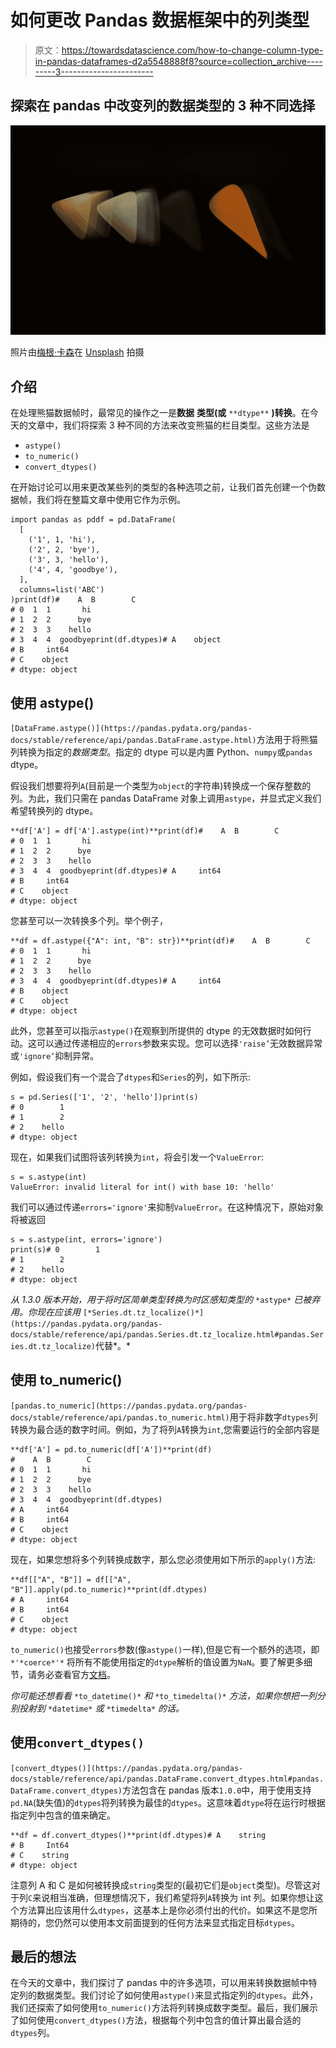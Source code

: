 # 如何更改 Pandas 数据框架中的列类型

> 原文：<https://towardsdatascience.com/how-to-change-column-type-in-pandas-dataframes-d2a5548888f8?source=collection_archive---------3----------------------->

## 探索在 pandas 中改变列的数据类型的 3 种不同选择

![](img/6e02c9243a298f584b3761c8c8dd94b9.png)

照片由[梅根·卡森](https://unsplash.com/@mcarsience_photography?utm_source=unsplash&utm_medium=referral&utm_content=creditCopyText)在 [Unsplash](https://unsplash.com/s/photos/transform?utm_source=unsplash&utm_medium=referral&utm_content=creditCopyText) 拍摄

## 介绍

在处理熊猫数据帧时，最常见的操作之一是**数据** **类型(或** `**dtype**` **)转换**。在今天的文章中，我们将探索 3 种不同的方法来改变熊猫的栏目类型。这些方法是

*   `astype()`
*   `to_numeric()`
*   `convert_dtypes()`

在开始讨论可以用来更改某些列的类型的各种选项之前，让我们首先创建一个伪数据帧，我们将在整篇文章中使用它作为示例。

```
import pandas as pddf = pd.DataFrame(
  [
    ('1', 1, 'hi'),
    ('2', 2, 'bye'),
    ('3', 3, 'hello'),
    ('4', 4, 'goodbye'),
  ],
  columns=list('ABC')
)print(df)#    A  B        C
# 0  1  1       hi
# 1  2  2      bye
# 2  3  3    hello
# 3  4  4  goodbyeprint(df.dtypes)# A    object
# B     int64
# C    object
# dtype: object
```

## 使用 astype()

`[DataFrame.astype()](https://pandas.pydata.org/pandas-docs/stable/reference/api/pandas.DataFrame.astype.html)`方法用于将熊猫列转换为指定的*数据类型*。指定的 dtype 可以是内置 Python、`numpy`或`pandas` dtype。

假设我们想要将列`A`(目前是一个类型为`object`的字符串)转换成一个保存整数的列。为此，我们只需在 pandas DataFrame 对象上调用`astype`，并显式定义我们希望转换列的 dtype。

```
**df['A'] = df['A'].astype(int)**print(df)#    A  B        C
# 0  1  1       hi
# 1  2  2      bye
# 2  3  3    hello
# 3  4  4  goodbyeprint(df.dtypes)# A     int64
# B     int64
# C    object
# dtype: object
```

您甚至可以一次转换多个列。举个例子，

```
**df = df.astype({"A": int, "B": str})**print(df)#    A  B        C
# 0  1  1       hi
# 1  2  2      bye
# 2  3  3    hello
# 3  4  4  goodbyeprint(df.dtypes)# A     int64
# B    object
# C    object
# dtype: object
```

此外，您甚至可以指示`astype()`在观察到所提供的 dtype 的无效数据时如何行动。这可以通过传递相应的`errors`参数来实现。您可以选择`'raise’`无效数据异常或`'ignore’`抑制异常。

例如，假设我们有一个混合了`dtypes`和`Series`的列，如下所示:

```
s = pd.Series(['1', '2', 'hello'])print(s)
# 0        1
# 1        2
# 2    hello
# dtype: object
```

现在，如果我们试图将该列转换为`int`，将会引发一个`ValueError`:

```
s = s.astype(int)
ValueError: invalid literal for int() with base 10: 'hello'
```

我们可以通过传递`errors='ignore'`来抑制`ValueError`。在这种情况下，原始对象将被返回

```
s = s.astype(int, errors='ignore')
print(s)# 0        1
# 1        2
# 2    hello
# dtype: object
```

*从 1.3.0 版本开始，用于将时区简单类型转换为时区感知类型的* `*astype*` *已被弃用。你现在应该用* `[*Series.dt.tz_localize()*](https://pandas.pydata.org/pandas-docs/stable/reference/api/pandas.Series.dt.tz_localize.html#pandas.Series.dt.tz_localize)`代替*。*

## 使用 to_numeric()

`[pandas.to_numeric](https://pandas.pydata.org/pandas-docs/stable/reference/api/pandas.to_numeric.html)`用于将非数字`dtypes`列转换为最合适的数字时间。例如，为了将列`A`转换为`int`,您需要运行的全部内容是

```
**df['A'] = pd.to_numeric(df['A'])**print(df)
#    A  B        C
# 0  1  1       hi
# 1  2  2      bye
# 2  3  3    hello
# 3  4  4  goodbyeprint(df.dtypes)
# A     int64
# B     int64
# C    object
# dtype: object
```

现在，如果您想将多个列转换成数字，那么您必须使用如下所示的`apply()`方法:

```
**df[["A", "B"]] = df[["A", "B"]].apply(pd.to_numeric)**print(df.dtypes)
# A     int64
# B     int64
# C    object
# dtype: object
```

`to_numeric()`也接受`errors`参数(像`astype()`一样),但是它有一个额外的选项，即`*'*coerce*'*` 将所有不能使用指定的`dtype`解析的值设置为`NaN`。要了解更多细节，请务必查看官方[文档](https://pandas.pydata.org/pandas-docs/stable/reference/api/pandas.to_numeric.html)。

*你可能还想看看* `*to_datetime()*` *和* `*to_timedelta()*` *方法，如果你想把一列分别投射到* `*datetime*` *或* `*timedelta*` *的话。*

## 使用`convert_dtypes()`

`[convert_dtypes()](https://pandas.pydata.org/pandas-docs/stable/reference/api/pandas.DataFrame.convert_dtypes.html#pandas.DataFrame.convert_dtypes)`方法包含在 pandas 版本`1.0.0`中，用于使用支持`pd.NA`(缺失值)的`dtypes`将列转换为最佳的`dtypes`。这意味着`dtype`将在运行时根据指定列中包含的值来确定。

```
**df = df.convert_dtypes()**print(df.dtypes)# A    string
# B     Int64
# C    string
# dtype: object
```

注意列 A 和 C 是如何被转换成`string`类型的(最初它们是`object`类型)。尽管这对于列`C`来说相当准确，但理想情况下，我们希望将列`A`转换为 int 列。如果你想让这个方法算出应该用什么`dtypes`，这基本上是你必须付出的代价。如果这不是您所期待的，您仍然可以使用本文前面提到的任何方法来显式指定目标`dtypes`。

## 最后的想法

在今天的文章中，我们探讨了 pandas 中的许多选项，可以用来转换数据帧中特定列的数据类型。我们讨论了如何使用`astype()`来显式指定列的`dtypes`。此外，我们还探索了如何使用`to_numeric()`方法将列转换成数字类型。最后，我们展示了如何使用`convert_dtypes()`方法，根据每个列中包含的值计算出最合适的`dtypes`列。
